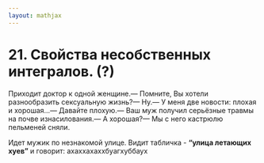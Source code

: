 ```yaml
---  
layout: mathjax  
---  
```

  
# 21. Свойства несобственных интегралов. (?)  
  
Приходит доктор к одной женщине.— Помните, Вы хотели разнообразить сексуальную жизнь?— Ну.— У меня две новости: плохая и хорошая...— Давайте плохую.— Ваш муж получил серьёзные травмы на почве изнасилования.— А хорошая?— Мы с него кастрюлю пельменей сняли.  
  
Идет мужик по незнакомой улице. Видит табличка - **“улица летающих хуев”** и говорит: ахаххахаххбуагхуббаух  
